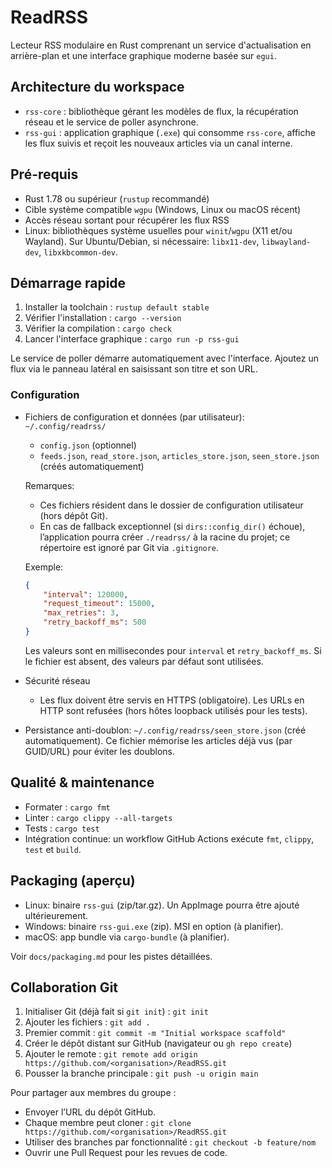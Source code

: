 # ReadRSS

Lecteur RSS modulaire en Rust comprenant un service d'actualisation en arrière-plan et une interface graphique moderne basée sur `egui`.

## Architecture du workspace

- `rss-core` : bibliothèque gérant les modèles de flux, la récupération réseau et le service de poller asynchrone.
- `rss-gui` : application graphique (`.exe`) qui consomme `rss-core`, affiche les flux suivis et reçoit les nouveaux articles via un canal interne.

## Pré-requis

- Rust 1.78 ou supérieur (`rustup` recommandé)
- Cible système compatible `wgpu` (Windows, Linux ou macOS récent)
- Accès réseau sortant pour récupérer les flux RSS
 - Linux: bibliothèques système usuelles pour `winit`/`wgpu` (X11 et/ou Wayland). Sur Ubuntu/Debian, si nécessaire: `libx11-dev`, `libwayland-dev`, `libxkbcommon-dev`.

## Démarrage rapide

1. Installer la toolchain : `rustup default stable`
2. Vérifier l'installation : `cargo --version`
3. Vérifier la compilation : `cargo check`
4. Lancer l'interface graphique : `cargo run -p rss-gui`

Le service de poller démarre automatiquement avec l'interface. Ajoutez un flux via le panneau latéral en saisissant son titre et son URL.

### Configuration

- Fichiers de configuration et données (par utilisateur): `~/.config/readrss/`

	- `config.json` (optionnel)
	- `feeds.json`, `read_store.json`, `articles_store.json`, `seen_store.json` (créés automatiquement)

	Remarques:
	- Ces fichiers résident dans le dossier de configuration utilisateur (hors dépôt Git).
	- En cas de fallback exceptionnel (si `dirs::config_dir()` échoue), l’application pourra créer `./readrss/` à la racine du projet; ce répertoire est ignoré par Git via `.gitignore`.

	Exemple:

	```json
	{
		"interval": 120000,
		"request_timeout": 15000,
		"max_retries": 3,
		"retry_backoff_ms": 500
	}
	```

	Les valeurs sont en millisecondes pour `interval` et `retry_backoff_ms`. Si le fichier est absent, des valeurs par défaut sont utilisées.

- Sécurité réseau
  - Les flux doivent être servis en HTTPS (obligatoire). Les URLs en HTTP sont refusées (hors hôtes loopback utilisés pour les tests).

- Persistance anti-doublon: `~/.config/readrss/seen_store.json` (créé automatiquement). Ce fichier mémorise les articles déjà vus (par GUID/URL) pour éviter les doublons.

## Qualité & maintenance

- Formater : `cargo fmt`
- Linter : `cargo clippy --all-targets`
- Tests : `cargo test`
- Intégration continue: un workflow GitHub Actions exécute `fmt`, `clippy`, `test` et `build`.

## Packaging (aperçu)

- Linux: binaire `rss-gui` (zip/tar.gz). Un AppImage pourra être ajouté ultérieurement.
- Windows: binaire `rss-gui.exe` (zip). MSI en option (à planifier).
- macOS: app bundle via `cargo-bundle` (à planifier).

Voir `docs/packaging.md` pour les pistes détaillées.

## Collaboration Git

1. Initialiser Git (déjà fait si `git init`) : `git init`
2. Ajouter les fichiers : `git add .`
3. Premier commit : `git commit -m "Initial workspace scaffold"`
4. Créer le dépôt distant sur GitHub (navigateur ou `gh repo create`)
5. Ajouter le remote : `git remote add origin https://github.com/<organisation>/ReadRSS.git`
6. Pousser la branche principale : `git push -u origin main`

Pour partager aux membres du groupe :

- Envoyer l’URL du dépôt GitHub.
- Chaque membre peut cloner : `git clone https://github.com/<organisation>/ReadRSS.git`
- Utiliser des branches par fonctionnalité : `git checkout -b feature/nom`
- Ouvrir une Pull Request pour les revues de code.